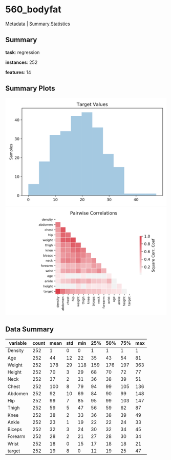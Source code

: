 # 560_bodyfat

[Metadata](metadata.yaml) | [Summary Statistics](summary_stats.csv)

## Summary

**task**: regression

**instances**: 252

**features**: 14

## Summary Plots

![Labels](label.svg)
![Corr](corr.svg)

## Data Summary

|	variable	|	count	|	mean	|	std	|	min	|	25%	|	50%	|	75%	|	max|
| --- | --- | --- | --- | --- | --- | --- | --- | --- |
|	Density	|	252	|	1	|	0	|	0	|	1	|	1	|	1	|	1
|	Age	|	252	|	44	|	12	|	22	|	35	|	43	|	54	|	81
|	Weight	|	252	|	178	|	29	|	118	|	159	|	176	|	197	|	363
|	Height	|	252	|	70	|	3	|	29	|	68	|	70	|	72	|	77
|	Neck	|	252	|	37	|	2	|	31	|	36	|	38	|	39	|	51
|	Chest	|	252	|	100	|	8	|	79	|	94	|	99	|	105	|	136
|	Abdomen	|	252	|	92	|	10	|	69	|	84	|	90	|	99	|	148
|	Hip	|	252	|	99	|	7	|	85	|	95	|	99	|	103	|	147
|	Thigh	|	252	|	59	|	5	|	47	|	56	|	59	|	62	|	87
|	Knee	|	252	|	38	|	2	|	33	|	36	|	38	|	39	|	49
|	Ankle	|	252	|	23	|	1	|	19	|	22	|	22	|	24	|	33
|	Biceps	|	252	|	32	|	3	|	24	|	30	|	32	|	34	|	45
|	Forearm	|	252	|	28	|	2	|	21	|	27	|	28	|	30	|	34
|	Wrist	|	252	|	18	|	0	|	15	|	17	|	18	|	18	|	21
|	target	|	252	|	19	|	8	|	0	|	12	|	19	|	25	|	47
